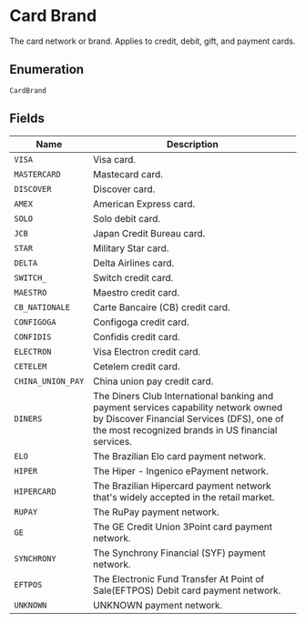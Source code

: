 
# Card Brand

The card network or brand. Applies to credit, debit, gift, and payment cards.

## Enumeration

`CardBrand`

## Fields

| Name | Description |
|  --- | --- |
| `VISA` | Visa card. |
| `MASTERCARD` | Mastecard card. |
| `DISCOVER` | Discover card. |
| `AMEX` | American Express card. |
| `SOLO` | Solo debit card. |
| `JCB` | Japan Credit Bureau card. |
| `STAR` | Military Star card. |
| `DELTA` | Delta Airlines card. |
| `SWITCH_` | Switch credit card. |
| `MAESTRO` | Maestro credit card. |
| `CB_NATIONALE` | Carte Bancaire (CB) credit card. |
| `CONFIGOGA` | Configoga credit card. |
| `CONFIDIS` | Confidis credit card. |
| `ELECTRON` | Visa Electron credit card. |
| `CETELEM` | Cetelem credit card. |
| `CHINA_UNION_PAY` | China union pay credit card. |
| `DINERS` | The Diners Club International banking and payment services capability network owned by Discover Financial Services (DFS), one of the most recognized brands in US financial services. |
| `ELO` | The Brazilian Elo card payment network. |
| `HIPER` | The Hiper - Ingenico ePayment network. |
| `HIPERCARD` | The Brazilian Hipercard payment network that's widely accepted in the retail market. |
| `RUPAY` | The RuPay payment network. |
| `GE` | The GE Credit Union 3Point card payment network. |
| `SYNCHRONY` | The Synchrony Financial (SYF) payment network. |
| `EFTPOS` | The Electronic Fund Transfer At Point of Sale(EFTPOS) Debit card payment network. |
| `UNKNOWN` | UNKNOWN payment network. |


